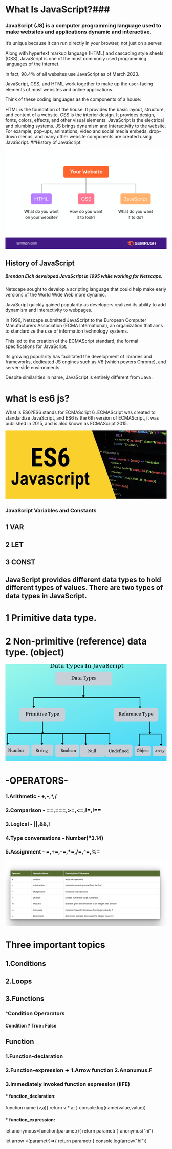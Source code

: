 # What Is JavaScript?### 
### JavaScript (JS) is a computer programming language used to make websites and applications dynamic and interactive.

It’s unique because it can run directly in your browser, not just on a server.

Along with hypertext markup language (HTML) and cascading style sheets (CSS), JavaScript is one of the most commonly used programming languages of the internet.

In fact, 98.4% of all websites use JavaScript as of March 2023.

JavaScript, CSS, and HTML work together to make up the user-facing elements of most websites and online applications.

Think of these coding languages as the components of a house:

HTML is the foundation of the house. It provides the basic layout, structure, and content of a website.
CSS is the interior design. It provides design, fonts, colors, effects, and other visual elements. 
JavaScript is the electrical and plumbing systems. JS brings dynamism and interactivity to the website. For example, pop-ups, animations, video and social media embeds, drop-down menus, and many other website components are created using JavaScript.
##History of JavaScript

![java](/original.png "Your Website")




## History of JavaScript
##### Brendan Eich developed JavaScript in 1995 while working for Netscape.

Netscape sought to develop a scripting language that could help make early versions of the World Wide Web more dynamic.

JavaScript quickly gained popularity as developers realized its ability to add dynamism and interactivity to webpages. 

In 1996, Netscape submitted JavaScript to the European Computer Manufacturers Association (ECMA International), an organization that aims to standardize the use of information technology systems.

This led to the creation of the ECMAScript standard, the formal specifications for JavaScript. 

Its growing popularity has facilitated the development of libraries and frameworks, dedicated JS engines such as V8 (which powers Chrome), and server-side environments.

Despite similarities in name, JavaScript is entirely different from Java.
# what is es6 js?
What is ES6?ES6 stands for ECMAScript 6 .ECMAScript was created to standardize JavaScript, and ES6 is the 6th version of ECMAScript, it was published in 2015, and is also known as ECMAScript 2015.


![Alt-текст](./398a310kjdiv647cld1y.webp "ES6")
###  JavaScript Variables and Constants
 ## 1 VAR
 ## 2 LET
 ##  3 CONST



  ## JavaScript provides different data types to hold different types of values. There are two types of data types in JavaScript.
  # 1 Primitive data type.
  # 2 Non-primitive (reference) data type. (object)

![Data types js ](./Data-Types-In-JavaScript-780x470.png "Data Types in java script")


# -OPERATORS-
### 1.Arithmetic - +,-,*,/
### 2.Comparison - ==,===,>=,<=,!=,!==
### 3.Logical - ||,&&,!
### 4.Type conversations - Number("3.14)
### 5.Assignment - =,+=,-=,*=,/=,^=,%=

![OPERA ](./2023-11-15_04-57-44.png "OPERATION")
# Three important topics
## 1.Conditions
## 2.Loops
## 3.Functions


### ^Condition Operarators
#### Condition ? True : False

## Function
### 1.Function-declaration
### 2.Function-expression -> 1.Arrow function 2.Anonumus.F
### 3.Immediately invoked function expression (IIFE)

#### * function_declaration:
function name (v,a){
return v * a;
}
console.log(name(value,value))
#### * function_expression:
let anonymous=function(parametr){
    return parametr
}
anonymus("hi")

let arrow =(parametr)=>{
    return parametr
}
console.log(arrow("hi"))
  
